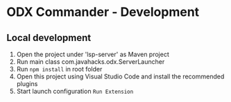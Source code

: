 # ODX Commander - Development

## Local development

1. Open the project under 'lsp-server' as Maven project
2. Run main class com.javahacks.odx.ServerLauncher
3. Run `npm install` in root folder
4. Open this project using Visual Studio Code and install the recommended plugins
5. Start launch configuration `Run Extension`
